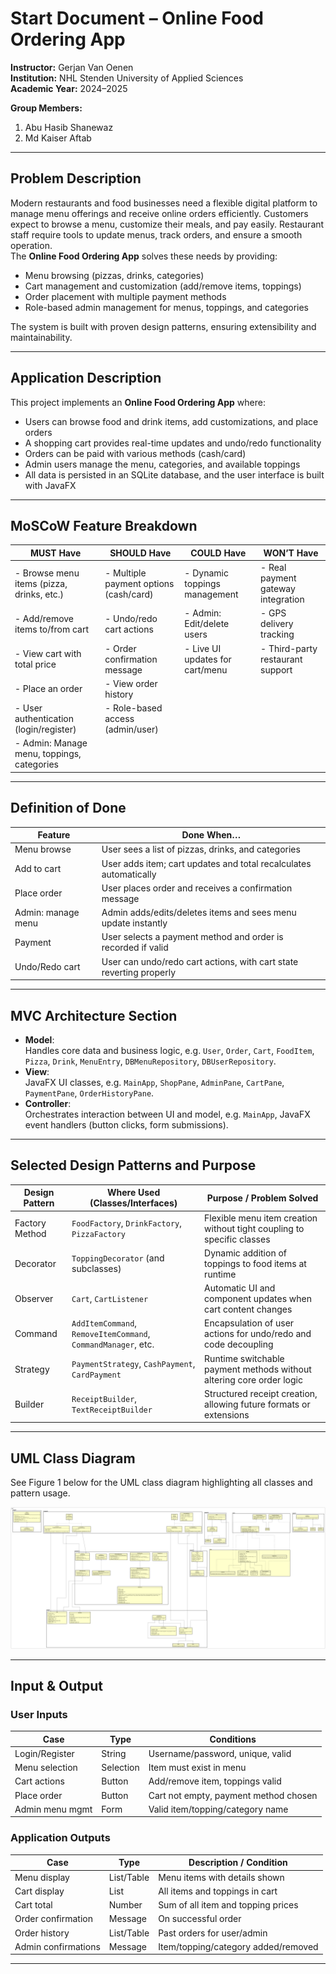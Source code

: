 # Start Document – Online Food Ordering App

**Instructor:** Gerjan Van Oenen  
**Institution:** NHL Stenden University of Applied Sciences  
**Academic Year:** 2024–2025  

**Group Members:**  
1. Abu Hasib Shanewaz  
2. Md Kaiser Aftab  

---

## Problem Description

Modern restaurants and food businesses need a flexible digital platform to manage menu offerings and receive online orders efficiently. Customers expect to browse a menu, customize their meals, and pay easily. Restaurant staff require tools to update menus, track orders, and ensure a smooth operation.  
The **Online Food Ordering App** solves these needs by providing:
- Menu browsing (pizzas, drinks, categories)
- Cart management and customization (add/remove items, toppings)
- Order placement with multiple payment methods
- Role-based admin management for menus, toppings, and categories

The system is built with proven design patterns, ensuring extensibility and maintainability.

---

## Application Description

This project implements an **Online Food Ordering App** where:
- Users can browse food and drink items, add customizations, and place orders
- A shopping cart provides real-time updates and undo/redo functionality
- Orders can be paid with various methods (cash/card)
- Admin users manage the menu, categories, and available toppings
- All data is persisted in an SQLite database, and the user interface is built with JavaFX

---

## MoSCoW Feature Breakdown

| MUST Have                                                            | SHOULD Have                           | COULD Have                         | WON’T Have                         |
|----------------------------------------------------------------------|---------------------------------------|------------------------------------|------------------------------------|
| - Browse menu items (pizza, drinks, etc.)                            | - Multiple payment options (cash/card)| - Dynamic toppings management      | - Real payment gateway integration |
| - Add/remove items to/from cart                                      | - Undo/redo cart actions              | - Admin: Edit/delete users         | - GPS delivery tracking            |
| - View cart with total price                                         | - Order confirmation message          | - Live UI updates for cart/menu    | - Third-party restaurant support   |
| - Place an order                                                     | - View order history                  |                                    |                                    |
| - User authentication (login/register)                               | - Role-based access (admin/user)      |                                    |                                    |
| - Admin: Manage menu, toppings, categories                           |                                       |                                    |                                    |

---

## Definition of Done

| Feature               | Done When…                                                         |
|-----------------------|---------------------------------------------------------------------|
| Menu browse           | User sees a list of pizzas, drinks, and categories                  |
| Add to cart           | User adds item; cart updates and total recalculates automatically   |
| Place order           | User places order and receives a confirmation message               |
| Admin: manage menu    | Admin adds/edits/deletes items and sees menu update instantly       |
| Payment               | User selects a payment method and order is recorded if valid        |
| Undo/Redo cart        | User can undo/redo cart actions, with cart state reverting properly |

---

## MVC Architecture Section

- **Model**:  
  Handles core data and business logic, e.g. `User`, `Order`, `Cart`, `FoodItem`, `Pizza`, `Drink`, `MenuEntry`, `DBMenuRepository`, `DBUserRepository`.
- **View**:  
  JavaFX UI classes, e.g. `MainApp`, `ShopPane`, `AdminPane`, `CartPane`, `PaymentPane`, `OrderHistoryPane`.
- **Controller**:  
  Orchestrates interaction between UI and model, e.g. `MainApp`, JavaFX event handlers (button clicks, form submissions).

---

## Selected Design Patterns and Purpose

| Design Pattern  | Where Used (Classes/Interfaces)                                   | Purpose / Problem Solved                                                                             |
|-----------------|-------------------------------------------------------------------|------------------------------------------------------------------------------------------------------|
| Factory Method  | `FoodFactory`, `DrinkFactory`, `PizzaFactory`                     | Flexible menu item creation without tight coupling to specific classes                               |
| Decorator       | `ToppingDecorator` (and subclasses)                               | Dynamic addition of toppings to food items at runtime                                                |
| Observer        | `Cart`, `CartListener`                                            | Automatic UI and component updates when cart content changes                                         |
| Command         | `AddItemCommand`, `RemoveItemCommand`, `CommandManager`, etc.     | Encapsulation of user actions for undo/redo and code decoupling                                      |
| Strategy        | `PaymentStrategy`, `CashPayment`, `CardPayment`                   | Runtime switchable payment methods without altering core order logic                                  |
| Builder         | `ReceiptBuilder`, `TextReceiptBuilder`                            | Structured receipt creation, allowing future formats or extensions                                   |

---

## UML Class Diagram

See Figure 1 below for the UML class diagram highlighting all classes and pattern usage.

![UML Class Diagram](uml_class_diagram.png)  

---

## Input & Output

### User Inputs

| Case                    | Type         | Conditions                            |
|-------------------------|--------------|---------------------------------------|
| Login/Register          | String       | Username/password, unique, valid      |
| Menu selection          | Selection    | Item must exist in menu               |
| Cart actions            | Button       | Add/remove item, toppings valid       |
| Place order             | Button       | Cart not empty, payment method chosen |
| Admin menu mgmt         | Form         | Valid item/topping/category name      |

### Application Outputs

| Case                    | Type         | Description / Condition               |
|-------------------------|--------------|---------------------------------------|
| Menu display            | List/Table   | Menu items with details shown         |
| Cart display            | List         | All items and toppings in cart        |
| Cart total              | Number       | Sum of all item and topping prices    |
| Order confirmation      | Message      | On successful order                   |
| Order history           | List/Table   | Past orders for user/admin            |
| Admin confirmations     | Message      | Item/topping/category added/removed   |

---




